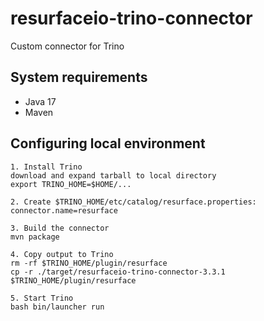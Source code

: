 # resurfaceio-trino-connector
Custom connector for Trino

## System requirements

* Java 17
* Maven

## Configuring local environment

```
1. Install Trino
download and expand tarball to local directory
export TRINO_HOME=$HOME/...

2. Create $TRINO_HOME/etc/catalog/resurface.properties:
connector.name=resurface

3. Build the connector
mvn package

4. Copy output to Trino
rm -rf $TRINO_HOME/plugin/resurface
cp -r ./target/resurfaceio-trino-connector-3.3.1 $TRINO_HOME/plugin/resurface

5. Start Trino
bash bin/launcher run
```